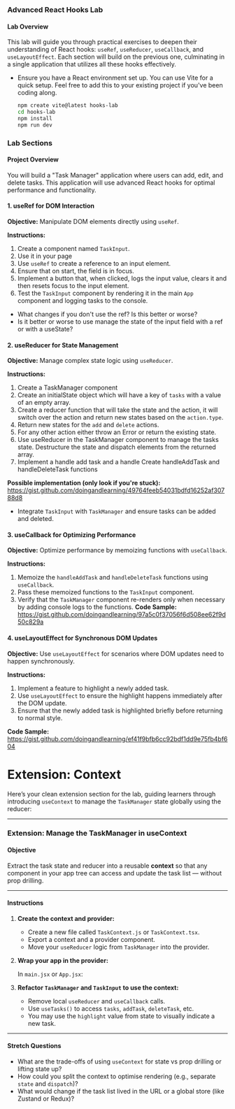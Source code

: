 ### Advanced React Hooks Lab

#### Lab Overview

This lab will guide you through practical exercises to deepen their understanding of React hooks: `useRef`, `useReducer`, `useCallback`, and `useLayoutEffect`. Each section will build on the previous one, culminating in a single application that utilizes all these hooks effectively.

- Ensure you have a React environment set up. You can use Vite for a quick setup. Feel free to add this to your existing project if you've been coding along.
  ```bash
  npm create vite@latest hooks-lab
  cd hooks-lab
  npm install
  npm run dev
  ```

### Lab Sections

#### Project Overview

You will build a "Task Manager" application where users can add, edit, and delete tasks. This application will use advanced React hooks for optimal performance and functionality.

#### 1. **useRef for DOM Interaction**

**Objective:** Manipulate DOM elements directly using `useRef`.

**Instructions:**

1. Create a component named `TaskInput`.
2. Use it in your page
3. Use `useRef` to create a reference to an input element.
4. Ensure that on start, the field is in focus.
5. Implement a button that, when clicked, logs the input value, clears it and then resets focus to the input element.
6. Test the `TaskInput` component by rendering it in the main `App` component and logging tasks to the console.

- What changes if you don't use the ref? Is this better or worse?
- Is it better or worse to use manage the state of the input field with a ref or with a useState?

#### 2. **useReducer for State Management**

**Objective:** Manage complex state logic using `useReducer`.

**Instructions:**

1. Create a TaskManager component
2. Create an initialState object which will have a key of `tasks` with a value of an empty array.
3. Create a reducer function that will take the state and the action, it will switch over the action and return new states based on the `action.type`.
4. Return new states for the `add` and `delete` actions.
5. For any other action either throw an Error or return the existing state.
6. Use useReducer in the TaskManager component to manage the tasks state. Destructure the state and dispatch elements from the returned array.
7. Implement a handle add task and a handle
   Create handleAddTask and handleDeleteTask functions

**Possible implementation (only look if you're stuck):**
https://gist.github.com/doingandlearning/49764feeb54031bdfd16252af30788d8

- Integrate `TaskInput` with `TaskManager` and ensure tasks can be added and deleted.

#### 3. **useCallback for Optimizing Performance**

**Objective:** Optimize performance by memoizing functions with `useCallback`.

**Instructions:**

1. Memoize the `handleAddTask` and `handleDeleteTask` functions using `useCallback`.
2. Pass these memoized functions to the `TaskInput` component.
3. Verify that the `TaskManager` component re-renders only when necessary by adding console logs to the functions.
   **Code Sample:**
   https://gist.github.com/doingandlearning/97a5c0f37056f6d508ee62f9d50c829a

#### 4. **useLayoutEffect for Synchronous DOM Updates**

**Objective:** Use `useLayoutEffect` for scenarios where DOM updates need to happen synchronously.

**Instructions:**

1. Implement a feature to highlight a newly added task.
2. Use `useLayoutEffect` to ensure the highlight happens immediately after the DOM update.
3. Ensure that the newly added task is highlighted briefly before returning to normal style.

**Code Sample:**
https://gist.github.com/doingandlearning/ef41f9bfb6cc92bdf1dd9e75fb4bf604

# Extension: Context

Here’s your clean extension section for the lab, guiding learners through introducing `useContext` to manage the `TaskManager` state globally using the reducer:

---

### Extension: **Manage the TaskManager in useContext**

#### **Objective**

Extract the task state and reducer into a reusable **context** so that any component in your app tree can access and update the task list — without prop drilling.

---

#### **Instructions**

1. **Create the context and provider:**

   - Create a new file called `TaskContext.js` or `TaskContext.tsx`.
   - Export a context and a provider component.
   - Move your `useReducer` logic from `TaskManager` into the provider.


2. **Wrap your app in the provider:**

   In `main.jsx` or `App.jsx`:

3. **Refactor `TaskManager` and `TaskInput` to use the context:**

   - Remove local `useReducer` and `useCallback` calls.
   - Use `useTasks()` to access `tasks`, `addTask`, `deleteTask`, etc.
   - You may use the `highlight` value from state to visually indicate a new task.

---

#### **Stretch Questions**

- What are the trade-offs of using `useContext` for state vs prop drilling or lifting state up?
- How could you split the context to optimise rendering (e.g., separate `state` and `dispatch`)?
- What would change if the task list lived in the URL or a global store (like Zustand or Redux)?
